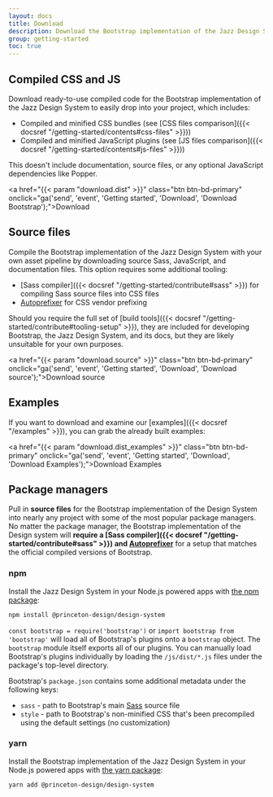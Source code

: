 ```yaml
---
layout: docs
title: Download
description: Download the Bootstrap implementation of the Jazz Design System to get the compiled CSS and JavaScript, source code, or include it with your favorite package managers like npm.
group: getting-started
toc: true
---
```


## Compiled CSS and JS

Download ready-to-use compiled code for the Bootstrap implementation of the Jazz Design System to easily drop
into your project, which includes:

- Compiled and minified CSS bundles (see [CSS files comparison]({{< docsref "/getting-started/contents#css-files" >}}))
- Compiled and minified JavaScript plugins (see [JS files comparison]({{< docsref "/getting-started/contents#js-files" >}}))

This doesn't include documentation, source files, or any optional JavaScript dependencies like Popper.

<a href="{{< param "download.dist" >}}" class="btn btn-bd-primary" onclick="ga('send', 'event', 'Getting started', 'Download', 'Download Bootstrap');">Download</a>

## Source files

Compile the Bootstrap implementation of the Jazz Design System with your own asset pipeline by downloading
source Sass, JavaScript, and documentation files. This option requires some additional tooling:

- [Sass compiler]({{< docsref "/getting-started/contribute#sass" >}}) for compiling Sass source files into CSS files
- [Autoprefixer](https://github.com/postcss/autoprefixer) for CSS vendor prefixing

Should you require the full set of [build tools]({{< docsref "/getting-started/contribute#tooling-setup" >}}), they
are included for developing Bootstrap, the Jazz Design System, and its docs, but they are likely unsuitable
for your own purposes.

<a href="{{< param "download.source" >}}" class="btn btn-bd-primary" onclick="ga('send', 'event', 'Getting started', 'Download', 'Download source');">Download source</a>

## Examples

If you want to download and examine our [examples]({{< docsref "/examples" >}}), you can grab the already built examples:

<a href="{{< param "download.dist_examples" >}}" class="btn btn-bd-primary" onclick="ga('send', 'event', 'Getting started', 'Download', 'Download Examples');">Download Examples</a>

## Package managers

Pull in **source files** for the Bootstrap implementation of the Design System into nearly any project with
some of the most popular package managers. No matter the package manager,
the Bootstrap implementation of the Design system will
**require a [Sass compiler]({{< docsref "/getting-started/contribute#sass" >}})
and [Autoprefixer](https://github.com/postcss/autoprefixer)** for a setup that matches
the official compiled versions of Bootstrap.

### npm

Install the Jazz Design System in your Node.js powered apps with [the npm package](https://www.npmjs.com/package/bootstrap):

```sh
npm install @princeton-design/design-system
```

`const bootstrap = require('bootstrap')` or `import bootstrap from 'bootstrap'` will load all of Bootstrap's plugins onto a `bootstrap` object.
The `bootstrap` module itself exports all of our plugins. You can manually load Bootstrap's plugins individually by loading the `/js/dist/*.js` files under the package's top-level directory.

Bootstrap's `package.json` contains some additional metadata under the following keys:

- `sass` - path to Bootstrap's main [Sass](https://sass-lang.com/) source file
- `style` - path to Bootstrap's non-minified CSS that's been precompiled using the default settings (no customization)

### yarn

Install the Bootstrap implementation of the Jazz Design System in your Node.js
powered apps with [the yarn package](https://yarnpkg.com/en/package/bootstrap):

```sh
yarn add @princeton-design/design-system
```
